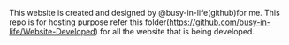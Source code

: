 This website is created and designed by @busy-in-life(github)for me. This repo is for hosting purpose refer this folder(https://github.com/busy-in-life/Website-Developed) for all the website that is being developed.
